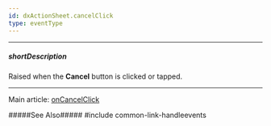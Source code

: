 ```yaml
---
id: dxActionSheet.cancelClick
type: eventType
---
```

---
##### shortDescription
Raised when the **Cancel** button is clicked or tapped.

---
Main article: [onCancelClick](/api-reference/10%20UI%20Components/dxActionSheet/1%20Configuration/onCancelClick.md '/Documentation/ApiReference/UI_Components/dxActionSheet/Configuration/#onCancelClick')

#####See Also#####
#include common-link-handleevents